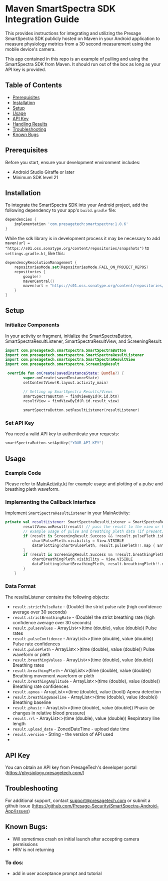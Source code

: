 # Maven SmartSpectra SDK Integration Guide

This provides instructions for integrating and utilizing the Presage SmartSpectra SDK publicly hosted on Maven in your Android application to measure physiology metrics from a 30 second measurement using the mobile device's camera.

This app contained in this repo is an example of pulling and using the SmartSpectra SDK from Maven. It should run out of the box as long as your API key is provided.

## Table of Contents
- [Prerequisites](#prerequisites)
- [Installation](#installation)
- [Setup](#setup)
- [Usage](#usage)
- [API Key](#api-key)
- [Handling Results](#handling-results)
- [Troubleshooting](#troubleshooting)
- [Known Bugs](#known-bugs)


## Prerequisites
Before you start, ensure your development environment includes:
- Android Studio Giraffe or later
- Minimum SDK level 21

## Installation
To integrate the SmartSpectra SDK into your Android project, add the following dependency to your app's `build.gradle` file:

```gradle
dependencies {
    implementation 'com.presagetech:smartspectra:1.0.6'
}
```
While the sdk library is in development process it may be necessary to add `maven(url = "https://s01.oss.sonatype.org/content/repositories/snapshots")`
to `settings.gradle.kt`, like this:
```kotlin
dependencyResolutionManagement {
    repositoriesMode.set(RepositoriesMode.FAIL_ON_PROJECT_REPOS)
    repositories {
        google()
        mavenCentral()
        maven(url = "https://s01.oss.sonatype.org/content/repositories/snapshots")
    }
}
```

## Setup
### Initialize Components
In your activity or fragment, initialize the SmartSpectraButton, SmartSpectraResultListener, SmartSpectraResultView, 
and ScreeningResult:
```kotlin
import com.presagetech.smartspectra.SmartSpectraButton
import com.presagetech.smartspectra.SmartSpectraResultListener
import com.presagetech.smartspectra.SmartSpectraResultView
import com.presagetech.smartspectra.ScreeningResult

 override fun onCreate(savedInstanceState: Bundle?) {
        super.onCreate(savedInstanceState)
        setContentView(R.layout.activity_main)

        // Setting up SmartSpectra Results/Views
        smartSpectraButton = findViewById(R.id.btn)
        resultView = findViewById(R.id.result_view)
        
        smartSpectraButton.setResultListener(resultListener)
```
### Set API Key
You need a valid API key to authenticate your requests:
```kotlin
smartSpectraButton.setApiKey("YOUR_API_KEY")
```

## Usage
### Example Code
Please refer to [MainActivity.kt](app/src/main/java/com/presagetech/smartspectra_demo/MainActivity.kt) for example usage and plotting of a pulse and breathing pleth waveform. 
### Implementing the Callback Interface
Implement `SmartSpectraResultListener` in your MainActivity:
```kotlin
private val resultListener: SmartSpectraResultListener = SmartSpectraResultListener { result ->
        resultView.onResult(result) // pass the result to the view or handle it as needed
        // example usage of pulse and breathing pleth data (if present) to plot the pleth charts
        if (result is ScreeningResult.Success && !result.pulsePleth.isNullOrEmpty()) {
            chartPulsePleth.visibility = View.VISIBLE
            dataPlotting(chartPulsePleth, result.pulsePleth!!.map { Entry(it.time, it.value) })
        }
        if (result is ScreeningResult.Success && !result.breathingPleth.isNullOrEmpty()) {
            chartBreathingPleth.visibility = View.VISIBLE
            dataPlotting(chartBreathingPleth, result.breathingPleth!!.map { Entry(it.time, it.value) })
        }
    }
```
### Data Format
The resultsListener contains the following objects:

-  `result.strictPulseRate` - (Double) the strict pulse rate (high confidence average over 30 seconds)
-  `result.strictBreathingRate` - (Double) the strict breathing rate (high confidence average over 30 seconds)
-  `result.pulseValues` - ArrayList<>(time (double), value (double)) Pulse rates 
- `result.pulseConfidence` - ArrayList<>(time (double), value (double)) Pulse rate confidences
- `result.pulsePleth` - ArrayList<>(time (double), value (double)) Pulse waveform or pleth 
- `result.breathingValues` - ArrayList<>(time (double), value (double)) Breathing rates
- `result.breathingPleth` - ArrayList<>(time (double), value (double)) Breathing movement waveform or pleth
- `result.breathingAmplitude` - ArrayList<>(time (double), value (double)) Breathing rate confidences
- `result.apnea` - ArrayList<>(time (double), value (bool)) Apnea detection
- `result.breathingBaseline` - ArrayList<>(time (double), value (double)) Breathing baseline
- `result.phasic` - ArrayList<>(time (double), value (double)) Phasic (ie changes in relative blood pressure)
- `result.rrl` - ArrayList<>(time (double), value (double)) Respiratory line length 
- `result.upload_date` - ZonedDateTime - upload date time
- `result.version` - String - the version of API used
- 



## API Key
You can obtain an API key from PresageTech's developer portal (https://physiology.presagetech.com/)

## Troubleshooting
For additional support, contact support@presagetech.com or submit a github issue (https://github.com/Presage-Security/SmartSpectra-Android-App/issues)
## Known Bugs: 
- Will sometimes crash on initial launch after accepting camera permissions
- HRV is not returning 

### To dos:
- add in user acceptance prompt and tutorial

